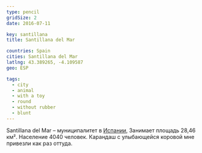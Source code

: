 ```yaml
---
type: pencil
gridSize: 2
date: 2016-07-11

key: santillana
title: Santillana del Mar

countries: Spain
cities: Santillana del Mar
latlng: 43.389265, -4.109587
geo: ESP

tags:
  - city
  - animal
  - with a toy
  - round
  - without rubber
  - blunt
---
```


Santillana del Mar – муниципалитет в [Испании](?country=ESP), Занимает площадь 28,46 км². Население 4040 человек. Карандаш с улыбающейся коровой мне привезли как раз оттуда.
